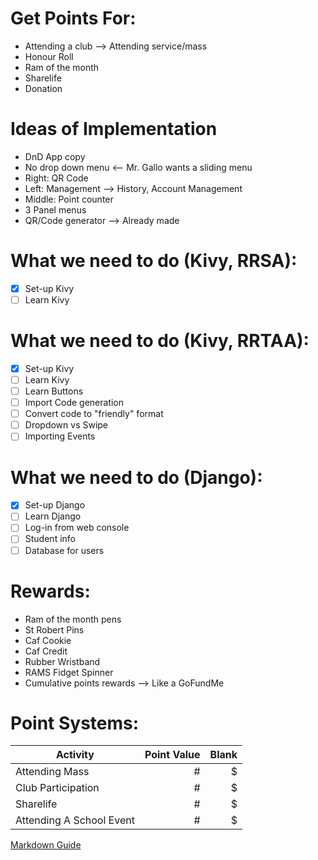 # Get Points For:
* Attending a club --> Attending service/mass
* Honour Roll
* Ram of the month
* Sharelife
* Donation

# Ideas of Implementation
* DnD App copy
* No drop down menu <-- Mr. Gallo wants a sliding menu
* Right: QR Code
* Left: Management --> History, Account Management
* Middle: Point counter
* 3 Panel menus
* QR/Code generator --> Already made

# What we need to do (Kivy, RRSA):
- [x] Set-up Kivy
- [ ] Learn Kivy

# What we need to do (Kivy, RRTAA):
- [x] Set-up Kivy
- [ ] Learn Kivy
- [ ] Learn Buttons
- [ ] Import Code generation
- [ ] Convert code to "friendly" format
- [ ] Dropdown vs Swipe
- [ ] Importing Events

# What we need to do (Django):
- [x] Set-up Django
- [ ] Learn Django
- [ ] Log-in from web console
- [ ] Student info
- [ ] Database for users

# Rewards:
* Ram of the month pens
* St Robert Pins
* Caf Cookie
* Caf Credit
* Rubber Wristband
* RAMS Fidget Spinner
* Cumulative points rewards --> Like a GoFundMe

# Point Systems:
| Activity        | Point Value           | Blank  |
| ------------- |-------------:| -----:|
| Attending Mass      | # | $ |
| Club Participation      | # | $|
| Sharelife | # | $ |
| Attending A School Event | # | $ |

[Markdown Guide](https://github.com/adam-p/markdown-here/wiki/Markdown-Cheatsheet)
